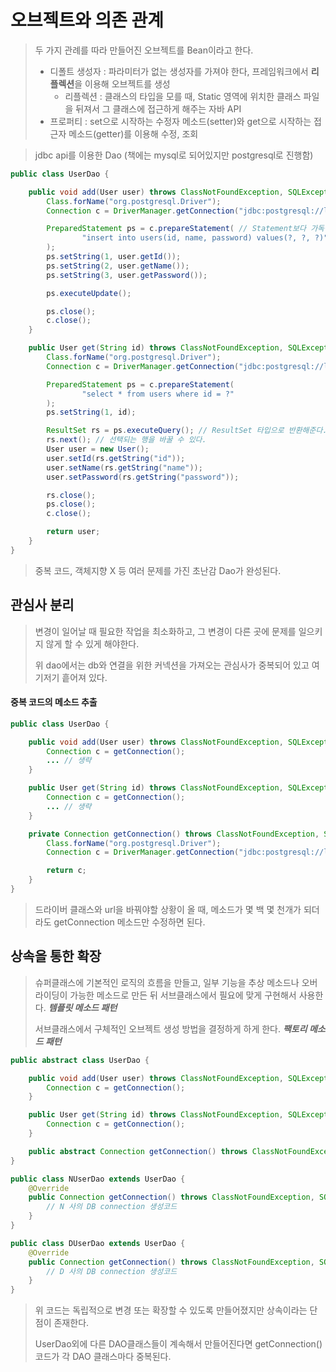 # 오브젝트와 의존 관계

> 두 가지 관례를 따라 만들어진 오브젝트를 Bean이라고 한다.
>
> * 디폴트 생성자 : 파라미터가 없는 생성자를 가져야 한다, 프레임워크에서 **리플렉션**을 이용해 오브젝트를 생성
>   * 리플렉션 : 클래스의 타입을 모를 때, Static 영역에 위치한 클래스 파일을 뒤져서 그 클래스에 접근하게 해주는 자바 API
> * 프로퍼티 : set으로 시작하는 수정자 메소드(setter)와 get으로 시작하는 접근자 메소드(getter)를 이용해 수정, 조회



> jdbc api를 이용한 Dao (책에는 mysql로 되어있지만 postgresql로 진행함)

```java
public class UserDao {

    public void add(User user) throws ClassNotFoundException, SQLException {
        Class.forName("org.postgresql.Driver");
        Connection c = DriverManager.getConnection("jdbc:postgresql://localhost:5432/practice", "postgres", "1234");

        PreparedStatement ps = c.prepareStatement( // Statement보다 가독성, 효율성이 좋다.
                "insert into users(id, name, password) values(?, ?, ?)"
        );
        ps.setString(1, user.getId());
        ps.setString(2, user.getName());
        ps.setString(3, user.getPassword());

        ps.executeUpdate();

        ps.close();
        c.close();
    }

    public User get(String id) throws ClassNotFoundException, SQLException {
        Class.forName("org.postgresql.Driver");
        Connection c = DriverManager.getConnection("jdbc:postgresql://localhost:5432/practice", "postgres", "1234");

        PreparedStatement ps = c.prepareStatement(
                "select * from users where id = ?"
        );
        ps.setString(1, id);

        ResultSet rs = ps.executeQuery(); // ResultSet 타입으로 반환해준다.
        rs.next(); // 선택되는 행을 바꿀 수 있다.
        User user = new User();
        user.setId(rs.getString("id"));
        user.setName(rs.getString("name"));
        user.setPassword(rs.getString("password"));

        rs.close();
        ps.close();
        c.close();

        return user;
    }
}
```

> 중복 코드, 객체지향 X 등 여러 문제를 가진 초난감 Dao가 완성된다.



## 관심사 분리

> 변경이 일어날 때 필요한 작업을 최소화하고, 그 변경이 다른 곳에 문제를 일으키지 않게 할 수 있게 해야한다.
>
> 위 dao에서는 db와 연결을 위한 커넥션을 가져오는 관심사가 중복되어 있고 여기저기 흩어져 있다.

#### 중복 코드의 메소드 추출

```java
public class UserDao {

    public void add(User user) throws ClassNotFoundException, SQLException {
        Connection c = getConnection();
        ... // 생략
    }

    public User get(String id) throws ClassNotFoundException, SQLException {
        Connection c = getConnection();
        ... // 생략
    }

    private Connection getConnection() throws ClassNotFoundException, SQLException {
        Class.forName("org.postgresql.Driver");
        Connection c = DriverManager.getConnection("jdbc:postgresql://localhost:5432/practice", "postgres", "1234");

        return c;
    }
}
```

> 드라이버 클래스와 url을 바꿔야할 상황이 올 때, 메소드가 몇 백 몇 천개가 되더라도 getConnection 메소드만 수정하면 된다.



## 상속을 통한 확장

> 슈퍼클래스에 기본적인 로직의 흐름을 만들고, 일부 기능을 추상 메소드나 오버라이딩이 가능한 메소드로 만든 뒤 서브클래스에서 필요에 맞게 구현해서 사용한다. ***템플릿 메소드 패턴***
>
> 서브클래스에서 구체적인 오브젝트 생성 방법을 결정하게 하게 한다. ***팩토리 메소드 패턴***

```java
public abstract class UserDao {

    public void add(User user) throws ClassNotFoundException, SQLException {
        Connection c = getConnection();
    }

    public User get(String id) throws ClassNotFoundException, SQLException {
        Connection c = getConnection();
    }

    public abstract Connection getConnection() throws ClassNotFoundException, SQLException;
}

public class NUserDao extends UserDao {
    @Override
    public Connection getConnection() throws ClassNotFoundException, SQLException {
        // N 사의 DB connection 생성코드
    }
}

public class DUserDao extends UserDao {
    @Override
    public Connection getConnection() throws ClassNotFoundException, SQLException {
        // D 사의 DB connection 생성코드
    }
}
```

> 위 코드는 독립적으로 변경 또는 확장할 수 있도록 만들어졌지만 상속이라는 단점이 존재한다.
>
> UserDao외에 다른 DAO클래스들이 계속해서 만들어진다면 getConnection() 코드가 각 DAO 클래스마다 중복된다.



